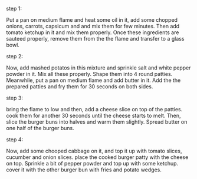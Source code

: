 step 1:

Put a pan on medium flame and heat some oil in it,
add some chopped onions, carrots, capsicum and and mix them for few minutes.
Then add tomato ketchup in it and mix them properly.
Once these ingredients are sauteed properly, remove them from the the flame and transfer to a glass bowl.

step 2:

Now, add mashed potatos in this mixture and sprinkle salt and white pepper powder in it.
Mix all these properly. Shape them into 4 round patties.
Meanwhile, put a pan on medium flame and add butter in it. 
Add the the prepared patties and fry them for 30 seconds on both sides.

step 3:

bring the flame to low and then, add a cheese slice on top of the patties.
cook them for another 30 seconds until the cheese starts to melt.
Then, slice the burger buns into halves and warm them slightly.
Spread butter on one half of the burger buns.

step 4:

Now, add some chooped cabbage on it, and top it up with tomato slices, cucumber and onion slices.
place the cooked burger patty with the cheese on top.
Sprinkle a bit of pepper powder and top up with some ketchup.
cover it with the other burger bun with fries and potato wedges.
